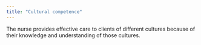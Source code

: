 ```yaml
---
title: "Cultural competence"
---
```

The nurse provides effective care to clients of different cultures because of their knowledge and understanding of those cultures.

